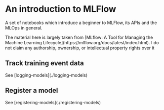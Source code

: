 # An introduction to MLFlow
<p>A set of notebooks which introduce a beginner to MLFlow, its APIs and the MLOps in general.</p>

<p>The material here is largely taken from [MLflow: A Tool for Managing the Machine Learning Lifecycle](https://mlflow.org/docs/latest/index.html). I do not claim any authorship, ownership, or intellectual property rights over it</p>

## Track training event data
<p>See [logging-models](./logging-models)</p>


## Register a model
<p>See [registering-models](./registering-models)</p>